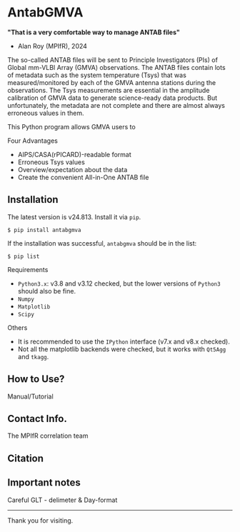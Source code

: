 # AntabGMVA

<b>"That is a very comfortable way to manage ANTAB files"</b><br>
 - Alan Roy (MPIfR), 2024

The so-called ANTAB files will be sent to Principle Investigators (PIs) of Global mm-VLBI Array (GMVA) observations. The ANTAB files contain lots of metadata such as the system temperature (Tsys) that was measured/monitored by each of the GMVA antenna stations during the observations. The Tsys measurements are essential in the amplitude calibration of GMVA data to generate science-ready data products. But unfortunately, the metadata are not complete and there are almost always erroneous values in them.

This Python program allows GMVA users to 

Four Advantages
* AIPS/CASA(rPICARD)-readable format
* Erroneous Tsys values
* Overview/expectation about the data
* Create the convenient All-in-One ANTAB file


## Installation
The latest version is v24.813. Install it via `pip`.
```
$ pip install antabgmva
```
If the installation was successful, `antabgmva` should be in the list:
```
$ pip list
```

Requirements
* `Python3.x`: v3.8 and v3.12 checked, but the lower versions of `Python3` should also be fine.
* `Numpy`
* `Matplotlib`
* `Scipy`

Others
* It is recommended to use the `IPython` interface (v7.x and v8.x checked).
* Not all the matplotlib backends were checked, but it works with `Qt5Agg` and `tkagg`.




## How to Use?
Manual/Tutorial



## Contact Info.

The MPIfR correlation team


## Citation




## Important notes

Careful GLT - delimeter & Day-format



---

Thank you for visiting.
